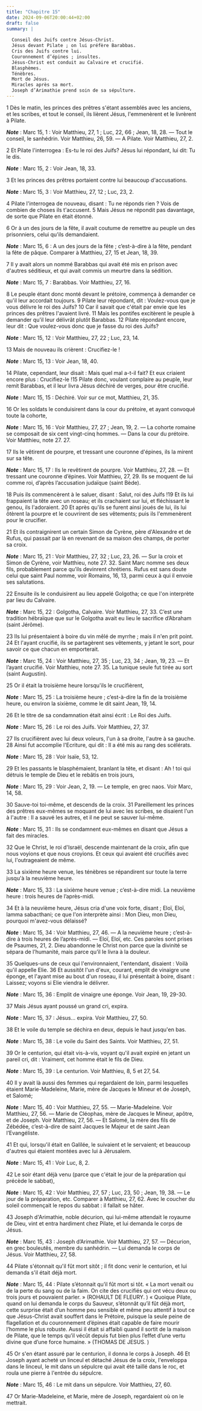 ```yaml
---
title: "Chapitre 15"
date: 2024-09-06T20:00:44+02:00
draft: false
summary: |
  
  Conseil des Juifs contre Jésus-Christ.
  Jésus devant Pilate ; on lui préfère Barabbas.
  Cris des Juifs contre lui.
  Couronnement d’épines ; insultes.
  Jésus-Christ est conduit au Calvaire et crucifié.
  Blasphèmes.
  Ténèbres.
  Mort de Jésus.
  Miracles après sa mort.
  Joseph d’Arimathie prend soin de sa sépulture.
---
```



1 Dès le matin, les princes des prêtres s'étant assemblés avec les anciens, et les scribes, et tout le conseil, ils lièrent Jésus, l'emmenèrent et le livrèrent à Pilate.

***Note*** :  Marc 15, 1 : Voir Matthieu, 27, 1 ; Luc, 22, 66 ; Jean, 18, 28. ― Tout le conseil, le sanhédrin. Voir Matthieu, 26, 59. ― A Pilate. Voir Matthieu, 27, 2.

2 Et Pilate l'interrogea : Es-tu le roi des Juifs? Jésus lui répondant, lui dit: Tu le dis.

***Note*** :  Marc 15, 2 : Voir Jean, 18, 33.

3 Et les princes des prêtres portaient contre lui beaucoup d'accusations.

***Note*** :  Marc 15, 3 : Voir Matthieu, 27, 12 ; Luc, 23, 2.

4 Pilate l'interrogea de nouveau, disant : Tu ne réponds rien ? Vois de combien de choses ils t'accusent. 5 Mais Jésus ne répondit pas davantage, de sorte que Pilate en était étonné.


6 Or à un des jours de la fête, il avait coutume de remettre au peuple un des prisonniers, celui qu'ils demandaient.

***Note*** :  Marc 15, 6 : A un des jours de la fête ; c’est-à-dire à la fête, pendant la fête de pâque. Comparer à Matthieu, 27, 15 et Jean, 18, 39.

7 Il y avait alors un nommé Barabbas qui avait été mis en prison avec d'autres séditieux, et qui avait commis un meurtre dans la sédition.

***Note*** :  Marc 15, 7 : Barabbas. Voir Matthieu, 27, 16.

8 Le peuple étant donc monté devant le prétoire, commença à demander ce qu'il leur accordait toujours. 9 Pilate leur répondant, dit : Voulez-vous que je vous délivre le roi des Juifs? 10 Car il savait que c'était par envie que les princes des prêtres l'avaient livré. 11 Mais les pontifes excitèrent le peuple à demander qu'il leur délivrât plutôt Barabbas. 12 Pilate répondant encore, leur dit : Que voulez-vous donc que je fasse du roi des Juifs?

***Note*** :  Marc 15, 12 : Voir Matthieu, 27, 22 ; Luc, 23, 14.

13 Mais de nouveau ils crièrent : Crucifiez-le !

***Note*** :  Marc 15, 13 : Voir Jean, 18, 40.

14 Pilate, cependant, leur disait : Mais quel mal a-t-il fait? Et eux criaient encore plus : Crucifiez-le !15 Pilate donc, voulant complaire au peuple, leur remit Barabbas, et il leur livra Jésus déchiré de verges, pour être crucifié.

***Note*** :  Marc 15, 15 : Déchiré. Voir sur ce mot, Matthieu, 21, 35.


16 Or les soldats le conduisirent dans la cour du prétoire, et ayant convoqué toute la cohorte,

***Note*** :  Marc 15, 16 : Voir Matthieu, 27, 27 ; Jean, 19, 2. ― La cohorte romaine se composait de six cent vingt-cinq hommes. ― Dans la cour du prétoire. Voir Matthieu, note 27. 27.

17 Ils le vêtirent de pourpre, et tressant une couronne d'épines, ils la mirent sur sa tête.

***Note*** :  Marc 15, 17 : Ils le revêtirent de pourpre. Voir Matthieu, 27, 28. ― Et tressant une couronne d’épines. Voir Matthieu, 27, 29. Ils se moquent de lui comme roi, d’après l’accusation judaïque (saint Bède).

18 Puis ils commencèrent à le saluer, disant : Salut, roi des Juifs !19 Et ils lui frappaient la tête avec un roseau; et ils crachaient sur lui, et fléchissant le genou, ils l'adoraient. 20 Et après qu'ils se furent ainsi joués de lui, ils lui ôtèrent la pourpre et le couvrirent de ses vêtements; puis ils l'emmenèrent pour le crucifier.


21 Et ils contraignirent un certain Simon de Cyrène, père d'Alexandre et de Rufus, qui passait par là en revenant de sa maison des champs, de porter sa croix.

***Note*** :  Marc 15, 21 : Voir Matthieu, 27, 32 ; Luc, 23, 26. ― Sur la croix et Simon de Cyrène, voir Matthieu, note 27. 32. Saint Marc nomme ses deux fils, probablement parce qu’ils devinrent chrétiens. Rufus est sans doute celui que saint Paul nomme, voir Romains, 16, 13, parmi ceux à qui il envoie ses salutations.

22 Ensuite ils le conduisirent au lieu appelé Golgotha; ce que l'on interprète par lieu du Calvaire.

***Note*** :  Marc 15, 22 : Golgotha, Calvaire. Voir Matthieu, 27, 33. C’est une tradition hébraïque que sur le Golgotha avait eu lieu le sacrifice d’Abraham (saint Jérôme).

23 Ils lui présentaient à boire du vin mêlé de myrrhe ; mais il n'en prit point. 24 Et l'ayant crucifié, ils se partagèrent ses vêtements, y jetant le sort, pour savoir ce que chacun en emporterait.

***Note*** :  Marc 15, 24 : Voir Matthieu, 27, 35 ; Luc, 23, 34 ; Jean, 19, 23. ― Et l’ayant crucifié. Voir Matthieu, note 27. 35. La tunique seule fut tirée au sort (saint Augustin).

25 Or il était la troisième heure lorsqu'ils le crucifièrent,

***Note*** :  Marc 15, 25 : La troisième heure ; c’est-à-dire la fin de la troisième heure, ou environ la sixième, comme le dit saint Jean, 19, 14.

26 Et le titre de sa condamnation était ainsi écrit : Le Roi des Juifs.

***Note*** :  Marc 15, 26 : Le roi des Juifs. Voir Matthieu, 27, 37.

27 Ils crucifièrent avec lui deux voleurs, l'un à sa droite, l'autre à sa gauche. 28 Ainsi fut accomplie l'Ecriture, qui dit : Il a été mis au rang des scélérats.

***Note*** :  Marc 15, 28 : Voir Isaïe, 53, 12.

29 Et les passants le blasphémaient, branlant la tête, et disant : Ah ! toi qui détruis le temple de Dieu et le rebâtis en trois jours,

***Note*** :  Marc 15, 29 : Voir Jean, 2, 19. ― Le temple, en grec naos. Voir Marc, 14, 58.

30 Sauve-toi toi-même, et descends de la croix. 31 Pareillement les princes des prêtres eux-mêmes se moquant de lui avec les scribes, se disaient l'un à l'autre : Il a sauvé les autres, et il ne peut se sauver lui-même.

***Note*** :  Marc 15, 31 : Ils se condamnent eux-mêmes en disant que Jésus a fait des miracles.

32 Que le Christ, le roi d'Israël, descende maintenant de la croix, afin que nous voyions et que nous croyions. Et ceux qui avaient été crucifiés avec lui, l'outrageaient de même.


33 La sixième heure venue, les ténèbres se répandirent sur toute la terre jusqu'à la neuvième heure.

***Note*** :  Marc 15, 33 : La sixième heure venue ; c’est-à-dire midi. La neuvième heure : trois heures de l’après-midi.

34 Et à la neuvième heure, Jésus cria d'une voix forte, disant ; Eloï, Eloï, lamma sabacthani; ce que l'on interprète ainsi : Mon Dieu, mon Dieu, pourquoi m'avez-vous délaissé?

***Note*** :  Marc 15, 34 : Voir Matthieu, 27, 46. ― A la neuvième heure ; c’est-à-dire à trois heures de l’après-midi. ― Eloï, Eloï, etc. Ces paroles sont prises de Psaumes, 21, 2. Dieu abandonne le Christ non parce que la divinité se sépara de l’humanité, mais parce qu’il le livra à la douleur.

35 Quelques-uns de ceux qui l'environnaient, l'entendant, disaient : Voilà qu'il appelle Elie. 36 Et aussitôt l'un d'eux, courant, emplit de vinaigre une éponge, et l'ayant mise au bout d'un roseau, il lui présentait à boire, disant : Laissez; voyons si Elie viendra le délivrer.

***Note*** :  Marc 15, 36 : Emplit de vinaigre une éponge. Voir Jean, 19, 29-30.


37 Mais Jésus ayant poussé un grand cri, expira.

***Note*** :  Marc 15, 37 : Jésus… expira. Voir Matthieu, 27, 50.

38 Et le voile du temple se déchira en deux, depuis le haut jusqu'en bas.

***Note*** :  Marc 15, 38 : Le voile du Saint des Saints. Voir Matthieu, 27, 51.

39 Or le centurion, qui était vis-à-vis, voyant qu'il avait expiré en jetant un pareil cri, dit : Vraiment, cet homme était le fils de Dieu.

***Note*** :  Marc 15, 39 : Le centurion. Voir Matthieu, 8, 5 et 27, 54.

40 Il y avait là aussi des femmes qui regardaient de loin, parmi lesquelles étaient Marie-Madeleine, Marie, mère de Jacques le Mineur et de Joseph, et Salomé;

***Note*** :  Marc 15, 40 : Voir Matthieu, 27, 55. ― Marie-Madeleine. Voir Matthieu, 27, 56. ― Marie de Cléophas, mère de Jacques le Mineur, apôtre, et de Joseph. Voir Matthieu, 27, 56. ― Et Salomé, la mère des fils de Zébédée, c’est-à-dire de saint Jacques le Majeur et de saint Jean l’Evangéliste.

41 Et qui, lorsqu'il était en Galilée, le suivaient et le servaient; et beaucoup d'autres qui étaient montées avec lui à Jérusalem.

***Note*** :  Marc 15, 41 : Voir Luc, 8, 2.


42 Le soir étant déjà venu (parce que c'était le jour de la préparation qui précède le sabbat),

***Note*** :  Marc 15, 42 : Voir Matthieu, 27, 57 ; Luc, 23, 50 ; Jean, 19, 38. ― Le jour de la préparation, etc. Comparer à Matthieu, 27, 62. Avec le coucher du soleil commençait le repos du sabbat : il fallait se hâter.

43 Joseph d'Arimathie, noble décurion, qui lui-même attendait le royaume de Dieu, vint et entra hardiment chez Pilate, et lui demanda le corps de Jésus.

***Note*** :  Marc 15, 43 : Joseph d’Arimathie. Voir Matthieu, 27, 57. ― Décurion, en grec bouleutês, membre du sanhédrin. ― Lui demanda le corps de Jésus. Voir Matthieu, 27, 58.

44 Pilate s'étonnait qu'il fût mort sitôt ; il fit donc venir le centurion, et lui demanda s'il était déjà mort.

***Note*** :  Marc 15, 44 : Pilate s’étonnait qu’il fût mort si tôt. « La mort venait ou de la perte du sang ou de la faim. On cite des crucifiés qui ont vécu deux ou trois jours et pouvaient parler. » (ROHAULT DE FLEURY. ) « Quoique Pilate, quand on lui demanda le corps du Sauveur, s’étonnât qu’il fût déjà mort, cette surprise était d’un homme peu sensible et même peu attentif à tout ce que Jésus-Christ avait souffert dans le Prétoire, puisque la seule peine de flagellation et du couronnement d’épines était capable de faire mourir l’homme le plus robuste. Aussi il était si affaibli quand il sortit de la maison de Pilate, que le temps qu’il vécût depuis fut bien plus l’effet d’une vertu divine que d’une force humaine. » (THOMAS DE JESUS. )

45 Or s'en étant assuré par le centurion, il donna le corps à Joseph. 46 Et Joseph ayant acheté un linceul et détaché Jésus de la croix, l'enveloppa dans le linceul, le mit dans un sépulcre qui avait été taillé dans le roc, et roula une pierre à l'entrée du sépulcre.

***Note*** :  Marc 15, 46 : Le mit dans un sépulcre. Voir Matthieu, 27, 60.

47 Or Marie-Madeleine, et Marie, mère de Joseph, regardaient où on le mettrait.

